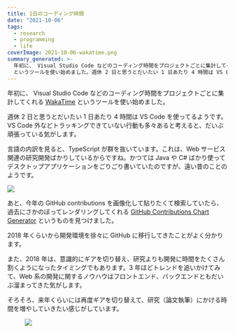 ```yaml
---
title: 1日のコーディング時間
date: "2021-10-06"
tags:
  - research
  - programming
  - life
coverImage: 2021-10-06-wakatime.png
summary_generated: >-
  年初に、 Visual Studio Code などのコーディング時間をプロジェクトごとに集計してくれる WakaTime
  というツールを使い始めました。週休 2 日と思うとだいたい 1 日あたり 4 時間は VS Code を使ってるようです。VS Code 外などトラッ...
---
```


年初に、 Visual Studio Code などのコーディング時間をプロジェクトごとに集計してくれる [WakaTime](https://wakatime.com) というツールを使い始めました。

週休 2 日と思うとだいたい 1 日あたり 4 時間は VS Code を使ってるようです。VS Code 外などトラッキングできていない行動も多々あると考えると、だいぶ頑張っている気がします。

言語の内訳を見ると、TypeScript が群を抜いています。これは、Web サービス関連の研究開発ばかりしているからですね。かつては Java や C# ばかり使ってデスクトップアプリケーションをごりごり書いていたのですが、遠い昔のことのようです。

[![](/images/2021-10-06-wakatime.png)](https://wakatime.com/@cc077b43-5854-4a13-9a3f-480b1d74b2a9)

あと、今年の GitHub contributions を画像化して貼りたくて検索していたら、過去にさかのぼってレンダリングしてくれる [GitHub Contributions Chart Generator](https://github-contributions.vercel.app/) というものを見つけました。

2018 年くらいから開発環境を徐々に GitHub に移行してきたことがよく分かります。

また、2018 年は、意識的にギアを切り替え、研究よりも開発に時間をたくさん割くようになったタイミングでもあります。3 年ほどトレンドを追いかけてみて、Web 系の開発に関するノウハウはフロントエンド、バックエンドともだいぶ溜まってきた気がします。

そろそろ、来年くらいには再度ギアを切り替えて、研究（論文執筆）にかける時間を増やしていきたい感じがしています。

<figure className="center">
  <img src="/images/2021-10-06-github-contributions.png" />
</figure>

